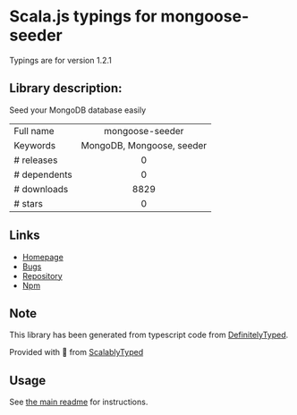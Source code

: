 
# Scala.js typings for mongoose-seeder

Typings are for version 1.2.1

## Library description:
Seed your MongoDB database easily

|                    |                 |
| ------------------ | :-------------: |
| Full name          | mongoose-seeder |
| Keywords           | MongoDB, Mongoose, seeder |
| # releases         | 0 |
| # dependents       | 0 |
| # downloads        | 8829 |
| # stars            | 0 |

## Links
- [Homepage](https://github.com/SamVerschueren/mongoose-seeder)
- [Bugs](https://github.com/SamVerschueren/mongoose-seeder/issues)
- [Repository](https://github.com/SamVerschueren/mongoose-seeder)
- [Npm](https://www.npmjs.com/package/mongoose-seeder)
    


## Note
This library has been generated from typescript code from [DefinitelyTyped](https://definitelytyped.org).

Provided with :purple_heart: from [ScalablyTyped](https://github.com/oyvindberg/ScalablyTyped)

## Usage
See [the main readme](../../readme.md) for instructions.


